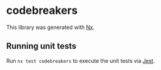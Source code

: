 # codebreakers

This library was generated with [Nx](https://nx.dev).

## Running unit tests

Run `nx test codebreakers` to execute the unit tests via [Jest](https://jestjs.io).

